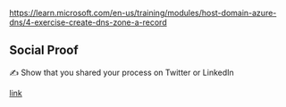 
https://learn.microsoft.com/en-us/training/modules/host-domain-azure-dns/4-exercise-create-dns-zone-a-record



## Social Proof

✍️ Show that you shared your process on Twitter or LinkedIn

[link](link)
